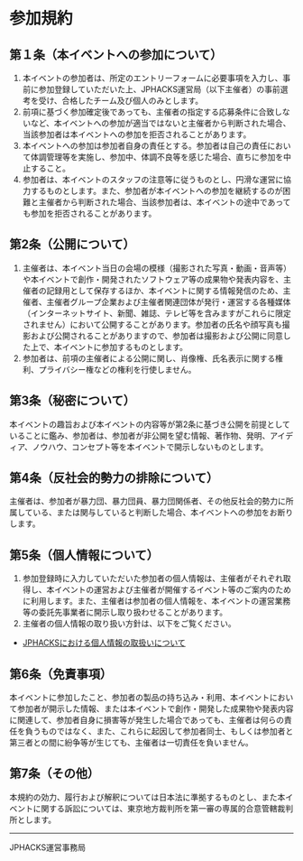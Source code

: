 # 参加規約
## 第１条（本イベントへの参加について）
1. 本イベントの参加者は、所定のエントリーフォームに必要事項を入力し、事前に参加登録していただいた上、JPHACKS運営局（以下主催者）の事前選考を受け、合格したチーム及び個人のみとします。
2. 前項に基づく参加確定後であっても、主催者の指定する応募条件に合致しないなど、本イベントへの参加が適当ではないと主催者から判断された場合、当該参加者は本イベントへの参加を拒否されることがあります。
3. 本イベントへの参加は参加者自身の責任とする。参加者は自己の責任において体調管理等を実施し、参加中、体調不良等を感じた場合、直ちに参加を中止すること。
4. 参加者は、本イベントのスタッフの注意等に従うものとし、円滑な運営に協力するものとします。また、参加者が本イベントへの参加を継続するのが困難と主催者から判断された場合、当該参加者は、本イベントの途中であっても参加を拒否されることがあります。

## 第2条（公開について）
1. 主催者は、本イベント当日の会場の模様（撮影された写真・動画・音声等）や本イベントで創作・開発されたソフトウェア等の成果物や発表内容を、主催者の記録用として保存するほか、本イベントに関する情報発信のため、主催者、主催者グループ企業および主催者関連団体が発行・運営する各種媒体（インターネットサイト、新聞、雑誌、テレビ等を含みますがこれらに限定されません）において公開することがあります。参加者の氏名や顔写真も撮影および公開されることがありますので、参加者は撮影および公開に同意した上で、本イベントに参加するものとします。
2. 参加者は、前項の主催者による公開に関し、肖像権、氏名表示に関する権利、プライバシー権などの権利を行使しません。

## 第3条（秘密について）
本イベントの趣旨および本イベントの内容等が第2条に基づき公開を前提としていることに鑑み、参加者は、参加者が非公開を望む情報、著作物、発明、アイディア、ノウハウ、コンセプト等を本イベントで開示しないものとします。

## 第4条（反社会的勢力の排除について）
主催者は、参加者が暴力団、暴力団員、暴力団関係者、その他反社会的勢力に所属している、または関与していると判断した場合、本イベントへの参加をお断りします。

## 第5条（個人情報について）
1. 参加登録時に入力していただいた参加者の個人情報は、主催者がそれぞれ取得し、本イベントの運営および主催者が開催するイベント等のご案内のために利用します。また、主催者は参加者の個人情報を、本イベントの運営業務等の委託先事業者に開示し取り扱わせることがあります。
2. 主催者の個人情報の取り扱い方針は、以下をご覧ください。
  - [JPHACKSにおける個人情報の取扱いについて](https://jphacks.com/privacy)

## 第6条（免責事項）
本イベントに参加したこと、参加者の製品の持ち込み・利用、本イベントにおいて参加者が開示した情報、または本イベントで創作・開発した成果物や発表内容に関連して、参加者自身に損害等が発生した場合であっても、主催者は何らの責任を負うものではなく、また、これらに起因して参加者同士、もしくは参加者と第三者との間に紛争等が生じても、主催者は一切責任を負いません。

## 第7条（その他）
本規約の効力、履行および解釈については日本法に準拠するものとし、また本イベントに関する訴訟については、東京地方裁判所を第一審の専属的合意管轄裁判所とします。

----
JPHACKS運営事務局
